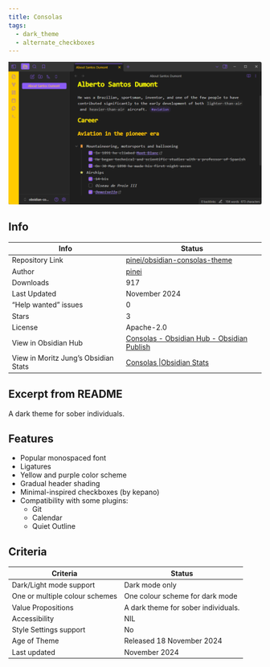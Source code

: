 ```yaml
---
title: Consolas
tags:
  - dark_theme
  - alternate_checkboxes
---
```


<img src="https://raw.githubusercontent.com/pinei/obsidian-consolas-theme/refs/heads/master/screenshot-original.png">

## Info

|Info|Status|
|---|---|
|Repository Link|[pinei/obsidian-consolas-theme](https://github.com/pinei/obsidian-consolas-theme)|
|Author|[pinei](https://github.com/pinei)|
|Downloads|917|
|Last Updated|November 2024|
|“Help wanted” issues|0|
|Stars|3|
|License|Apache-2.0|
|View in Obsidian Hub|[Consolas \- Obsidian Hub \- Obsidian Publish](https://publish.obsidian.md/hub/02+-+Community+Expansions/02.05+All+Community+Expansions/Themes/Consolas)|
|View in Moritz Jung’s Obsidian Stats|[Consolas \|Obsidian Stats](https://www.moritzjung.dev/obsidian-stats/themes/consolas/)|

## Excerpt from README

A dark theme for sober individuals.

## Features

- Popular monospaced font
- Ligatures
- Yellow and purple color scheme
- Gradual header shading
- Minimal-inspired checkboxes (by kepano)
- Compatibility with some plugins:
  - Git
  - Calendar
  - Quiet Outline

## Criteria

|Criteria|Status|
|---|---|
|Dark/Light mode support|Dark mode only|
|One or multiple colour schemes|One colour scheme for dark mode|
|Value Propositions|A dark theme for sober individuals.|
|Accessibility|NIL|
|Style Settings support|No|
|Age of Theme|Released 18 November 2024|
|Last updated|November 2024|
